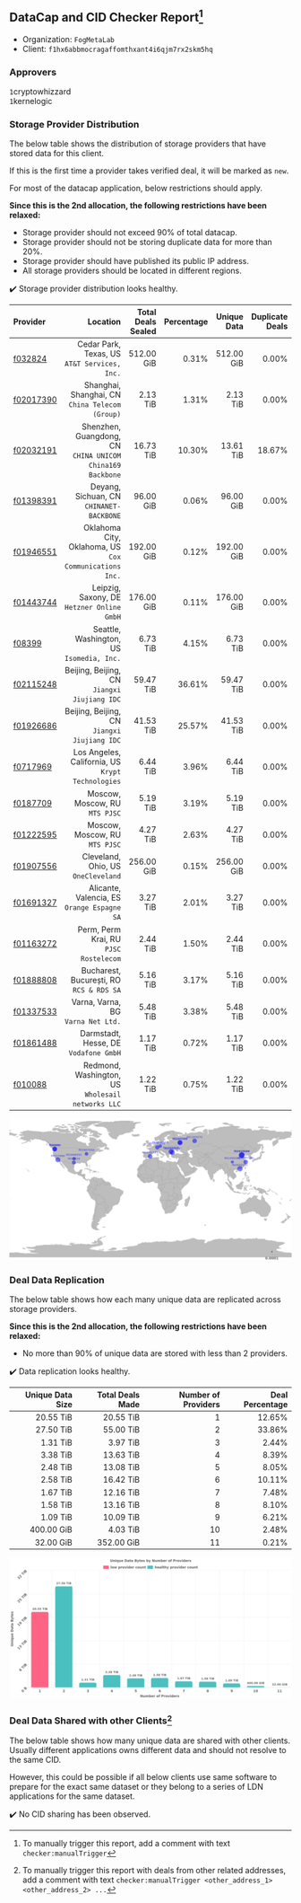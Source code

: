 ## DataCap and CID Checker Report[^1]
 - Organization: `FogMetaLab`
 - Client: `f1hx6abbmocragaffomthxant4i6qjm7rx2skm5hq`
### Approvers
`1`cryptowhizzard<br/>`1`kernelogic

### Storage Provider Distribution
The below table shows the distribution of storage providers that have stored data for this client.

If this is the first time a provider takes verified deal, it will be marked as `new`.

For most of the datacap application, below restrictions should apply.

**Since this is the 2nd allocation, the following restrictions have been relaxed:**
 - Storage provider should not exceed 90% of total datacap.
 - Storage provider should not be storing duplicate data for more than 20%.
 - Storage provider should have published its public IP address.
 - All storage providers should be located in different regions.

✔️ Storage provider distribution looks healthy.

| Provider                                              |                                                     Location | Total Deals Sealed | Percentage | Unique Data | Duplicate Deals |
| :---------------------------------------------------- | -----------------------------------------------------------: | -----------------: | ---------: | ----------: | --------------: |
| [f032824](https://filfox.info/en/address/f032824)     |              Cedar Park, Texas, US<br/>`AT&T Services, Inc.` |         512.00 GiB |      0.31% |  512.00 GiB |           0.00% |
| [f02017390](https://filfox.info/en/address/f02017390) |           Shanghai, Shanghai, CN<br/>`China Telecom (Group)` |           2.13 TiB |      1.31% |    2.13 TiB |           0.00% |
| [f02032191](https://filfox.info/en/address/f02032191) | Shenzhen, Guangdong, CN<br/>`CHINA UNICOM China169 Backbone` |          16.73 TiB |     10.30% |   13.61 TiB |          18.67% |
| [f01398391](https://filfox.info/en/address/f01398391) |                  Deyang, Sichuan, CN<br/>`CHINANET-BACKBONE` |          96.00 GiB |      0.06% |   96.00 GiB |           0.00% |
| [f01946551](https://filfox.info/en/address/f01946551) |    Oklahoma City, Oklahoma, US<br/>`Cox Communications Inc.` |         192.00 GiB |      0.12% |  192.00 GiB |           0.00% |
| [f01443744](https://filfox.info/en/address/f01443744) |                Leipzig, Saxony, DE<br/>`Hetzner Online GmbH` |         176.00 GiB |      0.11% |  176.00 GiB |           0.00% |
| [f08399](https://filfox.info/en/address/f08399)       |                 Seattle, Washington, US<br/>`Isomedia, Inc.` |           6.73 TiB |      4.15% |    6.73 TiB |           0.00% |
| [f02115248](https://filfox.info/en/address/f02115248) |              Beijing, Beijing, CN<br/>`Jiangxi Jiujiang IDC` |          59.47 TiB |     36.61% |   59.47 TiB |           0.00% |
| [f01926686](https://filfox.info/en/address/f01926686) |              Beijing, Beijing, CN<br/>`Jiangxi Jiujiang IDC` |          41.53 TiB |     25.57% |   41.53 TiB |           0.00% |
| [f0717969](https://filfox.info/en/address/f0717969)   |         Los Angeles, California, US<br/>`Krypt Technologies` |           6.44 TiB |      3.96% |    6.44 TiB |           0.00% |
| [f0187709](https://filfox.info/en/address/f0187709)   |                            Moscow, Moscow, RU<br/>`MTS PJSC` |           5.19 TiB |      3.19% |    5.19 TiB |           0.00% |
| [f01222595](https://filfox.info/en/address/f01222595) |                            Moscow, Moscow, RU<br/>`MTS PJSC` |           4.27 TiB |      2.63% |    4.27 TiB |           0.00% |
| [f01907556](https://filfox.info/en/address/f01907556) |                       Cleveland, Ohio, US<br/>`OneCleveland` |         256.00 GiB |      0.15% |  256.00 GiB |           0.00% |
| [f01691327](https://filfox.info/en/address/f01691327) |               Alicante, Valencia, ES<br/>`Orange Espagne SA` |           3.27 TiB |      2.01% |    3.27 TiB |           0.00% |
| [f01163272](https://filfox.info/en/address/f01163272) |                    Perm, Perm Krai, RU<br/>`PJSC Rostelecom` |           2.44 TiB |      1.50% |    2.44 TiB |           0.00% |
| [f01888808](https://filfox.info/en/address/f01888808) |                  Bucharest, București, RO<br/>`RCS & RDS SA` |           5.16 TiB |      3.17% |    5.16 TiB |           0.00% |
| [f01337533](https://filfox.info/en/address/f01337533) |                        Varna, Varna, BG<br/>`Varna Net Ltd.` |           5.48 TiB |      3.38% |    5.48 TiB |           0.00% |
| [f01861488](https://filfox.info/en/address/f01861488) |                     Darmstadt, Hesse, DE<br/>`Vodafone GmbH` |           1.17 TiB |      0.72% |    1.17 TiB |           0.00% |
| [f010088](https://filfox.info/en/address/f010088)     |         Redmond, Washington, US<br/>`Wholesail networks LLC` |           1.22 TiB |      0.75% |    1.22 TiB |           0.00% |

<img src="https://raw.githubusercontent.com/data-preservation-programs/filplus-checker-assets/main/filecoin-project/filecoin-plus-large-datasets/issues/1612/1684735149058.png"/>

### Deal Data Replication
The below table shows how each many unique data are replicated across storage providers.


**Since this is the 2nd allocation, the following restrictions have been relaxed:**
- No more than 90% of unique data are stored with less than 2 providers.

✔️ Data replication looks healthy.

| Unique Data Size | Total Deals Made | Number of Providers | Deal Percentage |
| ---------------: | ---------------: | ------------------: | --------------: |
|        20.55 TiB |        20.55 TiB |                   1 |          12.65% |
|        27.50 TiB |        55.00 TiB |                   2 |          33.86% |
|         1.31 TiB |         3.97 TiB |                   3 |           2.44% |
|         3.38 TiB |        13.63 TiB |                   4 |           8.39% |
|         2.48 TiB |        13.08 TiB |                   5 |           8.05% |
|         2.58 TiB |        16.42 TiB |                   6 |          10.11% |
|         1.67 TiB |        12.16 TiB |                   7 |           7.48% |
|         1.58 TiB |        13.16 TiB |                   8 |           8.10% |
|         1.09 TiB |        10.09 TiB |                   9 |           6.21% |
|       400.00 GiB |         4.03 TiB |                  10 |           2.48% |
|        32.00 GiB |       352.00 GiB |                  11 |           0.21% |

<img src="https://raw.githubusercontent.com/data-preservation-programs/filplus-checker-assets/main/filecoin-project/filecoin-plus-large-datasets/issues/1612/1684735149687.png"/>

### Deal Data Shared with other Clients[^3]
The below table shows how many unique data are shared with other clients.
Usually different applications owns different data and should not resolve to the same CID.

However, this could be possible if all below clients use same software to prepare for the exact same dataset or they belong to a series of LDN applications for the same dataset.

✔️ No CID sharing has been observed.

[^1]: To manually trigger this report, add a comment with text `checker:manualTrigger`

[^2]: Deals from those addresses are combined into this report as they are specified with `checker:manualTrigger`

[^3]: To manually trigger this report with deals from other related addresses, add a comment with text `checker:manualTrigger <other_address_1> <other_address_2> ...`
